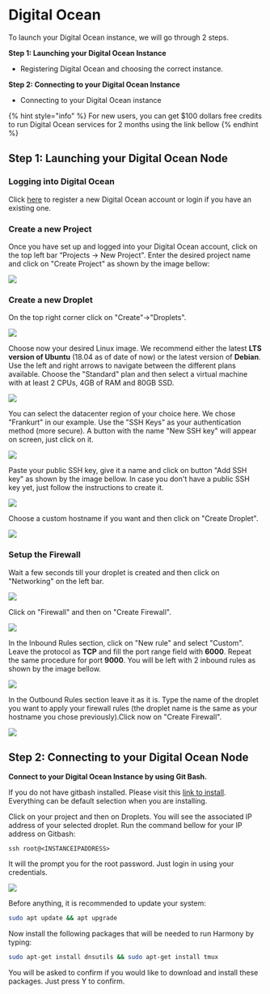 # Digital Ocean

To launch your Digital Ocean instance, we will go through 2 steps.

**Step 1: Launching your Digital Ocean Instance**

* Registering Digital Ocean and choosing the correct instance.

**Step 2: Connecting to your Digital Ocean Instance** 

* Connecting to your Digital Ocean instance 

{% hint style="info" %}
For new users, you can get $100 dollars free credits to run Digital Ocean services for 2 months using the link bellow
{% endhint %}

## Step 1: Launching your Digital Ocean Node <a id="step-1-launching-your-aws-node"></a>

### Logging into **Digital Ocean** <a id="logging-into-vultr"></a>

[​](https://www.digitalocean.com/)Click [here](https://try.digitalocean.com/performance/) to register a new Digital Ocean account or login if you have an existing one.

### Create a new P**roject** <a id="create-a-new-instance"></a>

Once you have set up and logged into your Digital Ocean account, click on the top left bar “Projects -&gt; New Project". Enter the desired project name and click on "Create Project" as shown by the image bellow:

![](../../../.gitbook/assets/do1%20%281%29.png)

### Create a new Droplet <a id="create-a-new-instance"></a>

On the top right corner click on "Create"-&gt;"Droplets".

![](../../../.gitbook/assets/do2.png)

Choose now your desired Linux image. We recommend either the latest **LTS version of Ubuntu** \(18.04 as of date of now\) or the latest version of **Debian**. Use the left and right arrows to navigate between the different plans available. Choose the "Standard" plan and then select a virtual machine with at least 2 CPUs, 4GB of RAM and 80GB SSD.

![](../../../.gitbook/assets/do3.1%20%281%29.png)

You can select the datacenter region of your choice here. We chose "Frankurt" in our example. Use the "SSH Keys" as your authentication method \(more secure\). A button with the name "New SSH key" will appear on screen, just click on it.

![](../../../.gitbook/assets/do3.2.png)

Paste your public SSH key, give it a name and click on button "Add SSH key" as shown by the image bellow. In case you don't have a public SSH key yet, just follow the instructions to create it.

![](../../../.gitbook/assets/do3.3%20%281%29.png)

Choose a custom hostname if you want and then click on "Create Droplet".

![](../../../.gitbook/assets/do3.4.png)

### Setup the Firewall <a id="create-firewall-group"></a>

Wait a few seconds till your droplet is created and then click on "Networking" on the left bar.

![](../../../.gitbook/assets/do4%20%281%29.png)

Click on "Firewall" and then on "Create Firewall".

![](../../../.gitbook/assets/do5%20%281%29.png)

In the Inbound Rules section, click on "New rule" and select "Custom". Leave the protocol as **TCP** and fill the port range field with **6000**. Repeat the same procedure for port **9000**. You will be left with 2 inbound rules as shown by the image bellow.

![](../../../.gitbook/assets/do5.1%20%281%29.png)

In the Outbound Rules section leave it as it is. Type the name of the droplet you want to apply your firewall rules \(the droplet name is the same as your hostname you chose previously\).Click now on "Create Firewall".

![](../../../.gitbook/assets/do5.2.png)

## **Step 2: Connecting to your Digital Ocean Node** <a id="step-2-connecting-to-your-vultr-node"></a>

**Connect to your Digital Ocean Instance by using Git Bash.**

If you do not have gitbash installed. Please visit this [link to install](https://gitforwindows.org/). Everything can be default selection when you are installing.

Click on your project and then on Droplets. You will see the associated IP address of your selected droplet. Run the command bellow for your IP address on Gitbash:

```text
ssh root@<INSTANCEIPADDRESS>
```

It will the prompt you for the root password. Just login in using your credentials.

![](../../../.gitbook/assets/dossh.png)

Before anything, it is recommended to update your system:

```bash
sudo apt update && apt upgrade
```

Now install the following packages that will be needed to run Harmony by typing:

```bash
sudo apt-get install dnsutils && sudo apt-get install tmux
```

You will be asked to confirm if you would like to download and install these packages. Just press Y to confirm.

